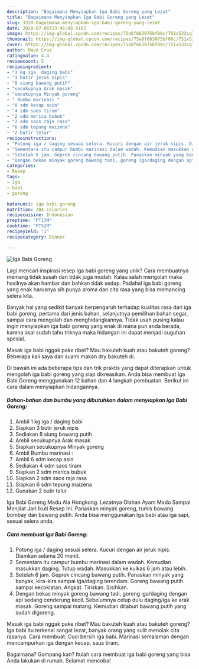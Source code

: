 ```yaml
---
description: "Bagaimana Menyiapkan Iga Babi Goreng yang Lezat"
title: "Bagaimana Menyiapkan Iga Babi Goreng yang Lezat"
slug: 3310-bagaimana-menyiapkan-iga-babi-goreng-yang-lezat
date: 2020-07-06T23:46:08.516Z
image: https://img-global.cpcdn.com/recipes/75a8f663075bf80c/751x532cq70/iga-babi-goreng-foto-resep-utama.jpg
thumbnail: https://img-global.cpcdn.com/recipes/75a8f663075bf80c/751x532cq70/iga-babi-goreng-foto-resep-utama.jpg
cover: https://img-global.cpcdn.com/recipes/75a8f663075bf80c/751x532cq70/iga-babi-goreng-foto-resep-utama.jpg
author: Maud Cruz
ratingvalue: 4.4
reviewcount: 5
recipeingredient:
- "1 kg iga  daging babi"
- "3 butir jeruk nipis"
- "8 siung bawang putih"
- "secukupnya Arak masak"
- "secukupnya Minyak goreng"
- " Bumbu marinasi "
- "6 sdm kecap asin"
- "4 sdm saos tiram"
- "2 sdm merica bubuk"
- "2 sdm saos raja rasa"
- "6 sdm tepung maizena"
- "2 butir telur"
recipeinstructions:
- "Potong iga / daging sesuai selera. Kucuri dengan air jeruk nipis. Diamkan selama 20 menit."
- "Sementara itu campur bumbu marinasi dalam wadah. Kemudian masukkan daging. Tutup wadah. Masukkan ke kulkas 6 jam atau lebih."
- "Setelah 6 jam. Geprek cincang bawang putih. Panaskan minyak yang banyak, kira-kira sampai iga/daging terendam. Goreng bawang putih sampai kecoklatan. Angkat. Tiriskan. Sisihkan."
- "Dengan bekas minyak goreng bawang tadi, goreng iga/daging dengan api sedang cenderung kecil. Sebelumnya celup dulu daging/iga ke arak masak. Goreng sampai matang. Kemudian ditaburi bawang putih yang sudah digoreng."
categories:
- Resep
tags:
- iga
- babi
- goreng

katakunci: iga babi goreng 
nutrition: 204 calories
recipecuisine: Indonesian
preptime: "PT13M"
cooktime: "PT52M"
recipeyield: "1"
recipecategory: Dinner

---
```



![Iga Babi Goreng](https://img-global.cpcdn.com/recipes/75a8f663075bf80c/751x532cq70/iga-babi-goreng-foto-resep-utama.jpg)

Lagi mencari inspirasi resep iga babi goreng yang unik? Cara membuatnya memang tidak susah dan tidak juga mudah. Kalau salah mengolah maka hasilnya akan hambar dan bahkan tidak sedap. Padahal iga babi goreng yang enak harusnya sih punya aroma dan cita rasa yang bisa memancing selera kita.

Banyak hal yang sedikit banyak berpengaruh terhadap kualitas rasa dari iga babi goreng, pertama dari jenis bahan, selanjutnya pemilihan bahan segar, sampai cara mengolah dan menghidangkannya. Tidak usah pusing kalau ingin menyiapkan iga babi goreng yang enak di mana pun anda berada, karena asal sudah tahu triknya maka hidangan ini dapat menjadi suguhan spesial.

Masak iga babi nggak pake ribet? Mau bakuteh kuah atau bakuteh goreng? Beberapa kali saya dan suami makan dry bakuteh di.


Di bawah ini ada beberapa tips dan trik praktis yang dapat diterapkan untuk mengolah iga babi goreng yang siap dikreasikan. Anda bisa membuat Iga Babi Goreng menggunakan 12 bahan dan 4 langkah pembuatan. Berikut ini cara dalam menyiapkan hidangannya.

<!--inarticleads1-->

##### Bahan-bahan dan bumbu yang dibutuhkan dalam menyiapkan Iga Babi Goreng:

1. Ambil 1 kg iga / daging babi
1. Siapkan 3 butir jeruk nipis
1. Sediakan 8 siung bawang putih
1. Ambil secukupnya Arak masak
1. Siapkan secukupnya Minyak goreng
1. Ambil  Bumbu marinasi :
1. Ambil 6 sdm kecap asin
1. Sediakan 4 sdm saos tiram
1. Siapkan 2 sdm merica bubuk
1. Siapkan 2 sdm saos raja rasa
1. Siapkan 6 sdm tepung maizena
1. Gunakan 2 butir telur


Iga Babi Goreng Madu Ala Hongkong. Lezatnya Olahan Ayam Madu Sampai Menjilat Jari Ikuti Resep Ini. Panaskan minyak goreng, tumis bawang bombay dan bawang putih. Anda bisa menggunakan Iga babi atau iga sapi, sesuai selera anda. 

<!--inarticleads2-->

##### Cara membuat Iga Babi Goreng:

1. Potong iga / daging sesuai selera. Kucuri dengan air jeruk nipis. Diamkan selama 20 menit.
1. Sementara itu campur bumbu marinasi dalam wadah. Kemudian masukkan daging. Tutup wadah. Masukkan ke kulkas 6 jam atau lebih.
1. Setelah 6 jam. Geprek cincang bawang putih. Panaskan minyak yang banyak, kira-kira sampai iga/daging terendam. Goreng bawang putih sampai kecoklatan. Angkat. Tiriskan. Sisihkan.
1. Dengan bekas minyak goreng bawang tadi, goreng iga/daging dengan api sedang cenderung kecil. Sebelumnya celup dulu daging/iga ke arak masak. Goreng sampai matang. Kemudian ditaburi bawang putih yang sudah digoreng.


Masak iga babi nggak pake ribet? Mau bakuteh kuah atau bakuteh goreng? Iga babi itu terkenal sangat lezat, banyak orang yang sulit menolak cita rasanya. Cara membuat: Cuci bersih iga babi. Marinasi semalaman dengan mencampurkan iga dengan kecap, saus tiram. 

Bagaimana? Gampang kan? Itulah cara membuat iga babi goreng yang bisa Anda lakukan di rumah. Selamat mencoba!
